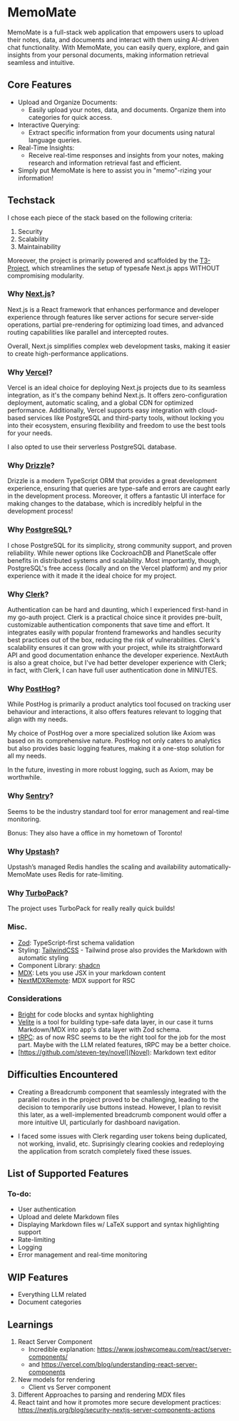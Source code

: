 # MemoMate

MemoMate is a full-stack web application that empowers users to upload their notes, data, and documents and interact with them using AI-driven chat functionality. With MemoMate, you can easily query, explore, and gain insights from your personal documents, making information retrieval seamless and intuitive.

## Core Features

- Upload and Organize Documents:
  - Easily upload your notes, data, and documents. Organize them into categories for quick access.
- Interactive Querying:
  - Extract specific information from your documents using natural language queries.
- Real-Time Insights:
  - Receive real-time responses and insights from your notes, making research and information retrieval fast and efficient.
- Simply put MemoMate is here to assist you in "memo"-rizing your information!

## Techstack

I chose each piece of the stack based on the following criteria:

1. Security
2. Scalability
3. Maintainability

Moreover, the project is primarily powered and scaffolded by the [T3-Project](https://create.t3.gg/), which streamlines the setup of typesafe Next.js apps WITHOUT compromising modularity.

### Why [Next.js](https://nextjs.org/)?

Next.js is a React framework that enhances performance and developer experience through features like server actions for secure server-side operations, partial pre-rendering for optimizing load times, and advanced routing capabilities like parallel and intercepted routes.

Overall, Next.js simplifies complex web development tasks, making it easier to create high-performance applications.

### Why [Vercel](https://vercel.com/)?

Vercel is an ideal choice for deploying Next.js projects due to its seamless integration, as it's the company behind Next.js. It offers zero-configuration deployment, automatic scaling, and a global CDN for optimized performance. Additionally, Vercel supports easy integration with cloud-based services like PostgreSQL and third-party tools, without locking you into their ecosystem, ensuring flexibility and freedom to use the best tools for your needs.

I also opted to use their serverless PostgreSQL database.

### Why [Drizzle](https://orm.drizzle.team/)?

Drizzle is a modern TypeScript ORM that provides a great development experience, ensuring that queries are type-safe and errors are caught early in the development process. Moreover, it offers a fantastic UI interface for making changes to the database, which is incredibly helpful in the development process!

### Why [PostgreSQL](https://vercel.com/docs/storage/vercel-postgres)?

I chose PostgreSQL for its simplicity, strong community support, and proven reliability. While newer options like CockroachDB and PlanetScale offer benefits in distributed systems and scalability. Most importantly, though, PostgreSQL's free access (locally and on the Vercel platform) and my prior experience with it made it the ideal choice for my project.

### Why [Clerk](https://clerk.com/)?

Authentication can be hard and daunting, which I experienced first-hand in my go-auth project. Clerk is a practical choice since it provides pre-built, customizable authentication components that save time and effort. It integrates easily with popular frontend frameworks and handles security best practices out of the box, reducing the risk of vulnerabilities. Clerk's scalability ensures it can grow with your project, while its straightforward API and good documentation enhance the developer experience. NextAuth is also a great choice, but I've had better developer experience with Clerk; in fact, with Clerk, I can have full user authentication done in MINUTES.

### Why [PostHog](https://posthog.com/)?

While PostHog is primarily a product analytics tool focused on tracking user behaviour and interactions, it also offers features relevant to logging that align with my needs.

My choice of PostHog over a more specialized solution like Axiom was based on its comprehensive nature. PostHog not only caters to analytics but also provides basic logging features, making it a one-stop solution for all my needs.

In the future, investing in more robust logging, such as Axiom, may be worthwhile.

### Why [Sentry](https://sentry.io/welcome/)?

Seems to be the industry standard tool for error management and real-time monitoring.

Bonus: They also have a office in my hometown of Toronto!

### Why [Upstash](https://upstash.com/)?

Upstash’s managed Redis handles the scaling and availability automatically-MemoMate uses Redis for rate-limiting.

### Why [TurboPack](https://turbo.build/)?

The project uses TurboPack for really really quick builds!

### Misc.

- [Zod](https://zod.dev/): TypeScript-first schema validation
- Styling: [TailwindCSS](https://tailwindcss.com/) - Tailwind prose also provides the Markdown with automatic styling
- Component Library: [shadcn](https://ui.shadcn.com/)
- [MDX](https://mdxjs.com/docs/using-mdx/): Lets you use JSX in your markdown content
- [NextMDXRemote](https://github.com/hashicorp/next-mdx-remote): MDX support for RSC

### Considerations

- [Bright](https://bright.codehike.org/) for code blocks and syntax highlighting
- [Velite](https://velite.js.org/) is a tool for building type-safe data layer, in our case it turns Markdown/MDX into app's data layer with Zod schema.
- [tRPC](https://trpc.io/): as of now RSC seems to be the right tool for the job for the most part. Maybe with the LLM related features, tRPC may be a better choice.
- [https://github.com/steven-tey/novel](Novel): Markdown text editor

## Difficulties Encountered

- Creating a Breadcrumb component that seamlessly integrated with the parallel routes in the project proved to be challenging, leading to the decision to temporarily use buttons instead. However, I plan to revisit this later, as a well-implemented breadcrumb component would offer a more intuitive UI, particularly for dashboard navigation.

- I faced some issues with Clerk regarding user tokens being duplicated, not working, invalid, etc. Suprisingly clearing cookies and redeploying the application from scratch completely fixed these issues.

## List of Supported Features

### To-do:

- User authentication
- Upload and delete Markdown files
- Displaying Markdown files w/ LaTeX support and syntax highlighting support
- Rate-limiting
- Logging
- Error management and real-time monitoring

## WIP Features

- Everything LLM related
- Document categories

## Learnings

1. React Server Component
   - Incredible explanation: https://www.joshwcomeau.com/react/server-components/
   - and https://vercel.com/blog/understanding-react-server-components
2. New models for rendering
   - Client vs Server component
3. Different Approaches to parsing and rendering MDX files
4. React taint and how it promotes more secure development practices: https://nextjs.org/blog/security-nextjs-server-components-actions

